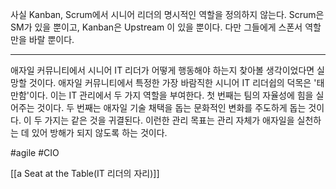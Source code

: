 
사실 Kanban, Scrum에서 시니어 리더의 명시적인 역할을 정의하지 않는다. Scrum은 SM가 있을 뿐이고, Kanban은 Upstream 이 있을 뿐이다. 다만 그들에게 스폰서 역할 만을 바랄 뿐이다.

----

애자일 커뮤니티에서 시니어 IT 리더가 어떻게 행동해야 하는지 찾아볼 생각이었다면 실망할 것이다. 애자일 커뮤니티에서 특정한 가장 바람직한 시니어 IT 리더쉽의 덕목은 '태만함'이다. 이는 IT 관리에서 두 가지 역할을 부여한다. 첫 번째는 팀의 자율성에 힘을 실어주는 것이다. 두 번째는 애자일 기술 채택을 돕는 문화적인 변화를 주도하게 돕는 것이다. 이 두 가지는 같은 것을 귀결된다. 이런한 관리 목표는 관리 자체가 애자일을 실천하는 데 있어 방해가 되지 않도록 하는 것이다.

#agile #CIO

[[a Seat at the Table(IT 리더의 자리)]]